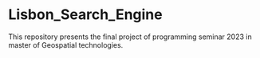 # Lisbon_Search_Engine
This repository presents the final project of programming seminar 2023 in master of Geospatial technologies.
